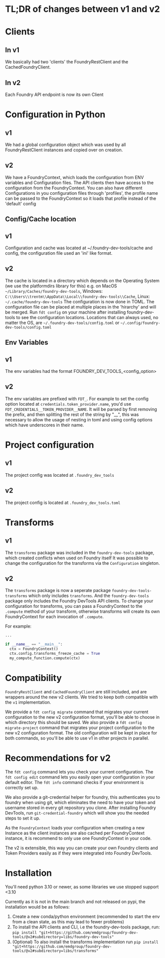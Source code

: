 # TL;DR of changes between v1 and v2

# Clients

## In v1
We basically had two 'clients' the FoundryRestClient and the CachedFoundryClient.

## In v2
Each Foundry API endpoint is now its own Client

# Configuration in Python
## v1

We had a global configuration object which was used by all FoundryRestClient instances and copied over on creation.

## v2

We have a FoundryContext, which loads the configuration from ENV variables and Configuration files. The API clients then have access to the configuration from the FoundryContext.
You can also have different Configurations in you configuration files through 'profiles', the profile name can be passed to the FoundryContext so it loads that profile instead of the 'default' config

## Config/Cache location

## v1

Configuration and cache was located at ~/.foundry-dev-tools/cache and config, the configuration file used an 'ini' like format.

## v2

The cache is located in a directory which depends on the Operating System (we use the platformdirs library for this) e.g. on MacOS `~/Library/Caches/foundry-dev-tools`, Windows: `C:\\Users\\trentm\\AppData\\Local\\foundry-dev-tools\\Cache`, Linux: `~/.cache/foundry-dev-tools`
The configuration is now done in TOML.
The configuration file can be placed at multiple places in the 'hirarchy' and will be merged. Run `fdt config` on your machine after installing foundry-dev-tools to see the configuration locations.
Locations that can always used, no matter the OS, are `~/.foundry-dev-tools/config.toml` or `~/.config/foundry-dev-tools/config.toml`

## Env Variables

## v1

The env variables had the format FOUNDRY_DEV_TOOLS_<config_option>

## v2

The env variables are prefixed with `FDT_`. For example to set the config option located at `credentials.token_provider.name`, you'd use `FDT_CREDENTIALS__TOKEN_PROVIDER__NAME`.
It will be parsed by first removing the prefix, and then splitting the rest of the string by "__", this was necessary to allow the usage of nesting in toml and using config options which have underscores in their name.

# Project configuration
## v1

The project config was located at `.foundry_dev_tools`

## v2

The project config is located at `.foundry_dev_tools.toml`


# Transforms
## v1

The `transforms` package was included in the `foundry-dev-tools` package, which created conflicts when used on Foundry itself
It was possible to change the configuration for the transforms via the `Configuration` singleton.

## v2

The `transforms` package is now a seperate package `foundry-dev-tools-transforms` which only includes `transforms`. And the `foundry-dev-tools` package only includes the Foundry DevTools API clients.
To change your configuration for transforms, you can pass a FoundryContext to the `.compute` method of your transform, otherwise transforms will create its own FoundryContext for each invocation of `.compute`.

For example:
```python
...

if __name__ == "__main__":
  ctx = FoundryContext()
  ctx.config.transforms_freeze_cache = True
  my_compute_function.compute(ctx)
```

# Compatibility

`FoundryRestClient` and `CachedFoundryClient` are still included, and are wrappers around the new v2 clients.
We tried to keep both compatible with the `v1` implementation.

We provide a `fdt config migrate` command that migrates your current configuration to the new v2 configuration format, you'll be able to choose in which directory this should be saved.
We also provide a `fdt config migrate-project` command that migrates your project configuration to the new v2 configuration format.
The old configuration will be kept in place for both commands, so you'll be able to use v1 in other projects in parallel.

# Recommendations for v2

The `fdt config` command lets you check your current configuration.
The `fdt config edit` command lets you easily open your configuration in your default editor.
The `fdt info` command checks if your environment is correctly set up.

We also provide a git-credential helper for foundry, this authenticates you to foundry when using git, which eliminates the need to have your token and username stored in every git repository you clone.
After installing Foundry DevTools, run `git-credential-foundry` which will show you the needed steps to set it up.

As the `FoundryContext` loads your configuration when creating a new Instance as the client instances are also cached per FoundryContext instance, it is recommend to only use one FoundryContext in your code.

The v2 is extensible, this way you can create your own Foundry clients and Token Providers easily as if they were integrated into Foundry DevTools.

# Installation

You'll need python 3.10 or newer, as some libraries we use stopped support <3.10

Currently as it is not in the main branch and not released on pypi, the installation would be as follows:

1. Create a new conda/python environment (recommended to start the env from a clean state, as this may lead to fewer problems)
2. To install the API clients and CLI, i.e the foundry-dev-tools package, run: `pip install "git+https://github.com/emdgroup/foundry-dev-tools/@v2#subdirectory=libs/foundry-dev-tools"`
3. (Optional) To also install the transforms implementation run `pip install "git+https://github.com/emdgroup/foundry-dev-tools/@v2#subdirectory=libs/transforms"`
